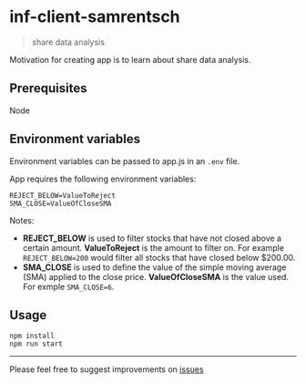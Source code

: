 # inf-client-samrentsch

> share data analysis

Motivation for creating app is to learn about share data analysis.

## Prerequisites

Node

## Environment variables

Environment variables can be passed to app.js in an `.env` file.

App requires the following environment variables:

```
REJECT_BELOW=ValueToReject
SMA_CLOSE=ValueOfCloseSMA
```

Notes:

* **REJECT_BELOW** is used to filter stocks that have not closed above a certain amount. **ValueToReject** is the amount to filter on. For example `REJECT_BELOW=200` would filter all stocks that have closed below $200.00.
* **SMA_CLOSE** is used to define the value of the simple moving average (SMA) applied to the close price. **ValueOfCloseSMA** is the value used. For exmple `SMA_CLOSE=6`.

## Usage

```
npm install
npm run start
```
---

Please feel free to suggest improvements on [issues](https://github.com/influencerTips/inf-client-samrentsch/issues)
